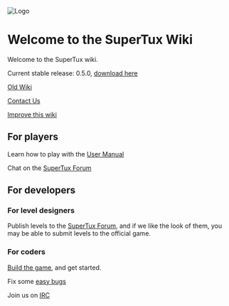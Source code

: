 ![Logo](https://github.com/SuperTux/data/raw/master/images/engine/menu/logo.png)
# Welcome to the SuperTux Wiki

Welcome to the SuperTux wiki. 

Current stable release: 0.5.0, [download here](https://supertuxproject.org/download.html)

[Old Wiki](http://supertux.lethargik.org/wiki/Main_Page)

[Contact Us](https://github.com/SuperTux/supertux/wiki/Contact/)

[Improve this wiki](https://github.com/SuperTux/wiki/wiki)

## For players

Learn how to play with the [User Manual](https://github.com/SuperTux/supertux/wiki/User-Manual)

Chat on the [SuperTux Forum](http://forum.freegamedev.net/viewforum.php?f=66&sid=7d271ca537028e81027e0b3cdab4f0ca)

## For developers

### For level designers

Publish levels to the [SuperTux Forum](http://forum.freegamedev.net/viewforum.php?f=66&sid=7d271ca537028e81027e0b3cdab4f0ca),
and if we like the look of them, you may be able to submit levels to the official game.

### For coders

[Build the game](https://github.com/SuperTux/supertux/wiki/Building), and get started.

Fix some [easy bugs](https://github.com/SuperTux/supertux/issues?q=is%3Aopen+is%3Aissue+label%3Adifficulty%3Aeasy)

Join us on [IRC](https://github.com/SuperTux/supertux/wiki/IRC)
